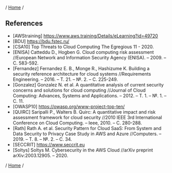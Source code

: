 / [Home](/acctp/) /

## References

* [AWStraining] https://www.aws.training/Details/eLearning?id=49720
* [BDU] https://bdu.fstec.ru/
* [CSA10] Top Threats to Cloud Computing The Egregious 11 - 2020.
* [ENISA] Catteddu D., Hogben G. Cloud computing risk assessment //European Network and Information Security Agency (ENISA). – 2009. – С. 583-592.
* [Fernandez] Fernandez E. B., Monge R., Hashizume K. Building a security reference architecture for cloud systems //Requirements Engineering. – 2016. – Т. 21. – №. 2. – С. 225-249.
* [Gonzalez] Gonzalez N. et al. A quantitative analysis of current security concerns and solutions for cloud computing //Journal of Cloud Computing: Advances, Systems and Applications. – 2012. – Т. 1. – №. 1. – С. 11.
* [OWASP10] https://owasp.org/www-project-top-ten/
* [QUIRC] Saripalli P., Walters B. Quirc: A quantitative impact and risk assessment framework for cloud security //2010 IEEE 3rd International Conference on Cloud Computing. – Ieee, 2010. – С. 280-288.
* [Rath] Rath A. et al. Security Pattern for Cloud SaaS: From System and Data Security to Privacy Case Study in AWS and Azure //Computers. – 2019. – Т. 8. – №. 2. – С. 34.
* [SECCRIT] https://www.seccrit.eu
* [Soltys] Soltys M. Cybersecurity in the AWS Cloud //arXiv preprint arXiv:2003.12905. – 2020.

/ [Home](/acctp/) /
